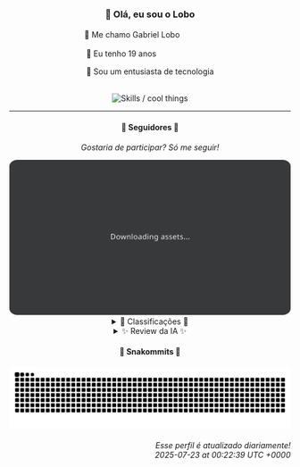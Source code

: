 <div align="center">
  <h3>👋 Olá, eu sou o Lobo</h3>
  
  <p>🐺 Me chamo Gabriel Loboㅤㅤㅤㅤㅤ</p>
  <p>🧔 Eu tenho 19 anosㅤㅤㅤㅤㅤㅤㅤㅤ</p>
  <p>🧠 Sou um entusiasta de tecnologia</p>

  <br/>

  <img width="600" alt="Skills / cool things" src="https://skills-icons.vercel.app/api/icons?i=python,md,html,css,js,github,git,vscode,linux,node,ts,sass,react,vite,vercel,lottie,ionic,capacitor,zustand,framer,firebase,arduino,godot,tailwind,shadcnui,lucide,zorinos,pnpm,reactnative&perline=14" />
</div>

<hr />

<div align="center">
    <h4>👤 Seguidores 👤</h4>
    <p><i>Gostaria de participar? Só me seguir!</i></p>
    <img width="600" src=".github/assets/cards/top3.svg" alt="Top 3 followers contributors (monthly)" />
    <details>
    <summary>🏅 Classificações 🏅</summary>
    <br/>
    <table>
        <thead>
            <tr align="center">
                <th>Posição</th>
                <th>Seguidor</th>
                <th>Contribuições</th>
            </tr>
        </thead>
        <tbody>
            <tr align="center">
                <td>1°</td>
                <td><a href="https://github.com/danko-nobre">Danilo Nobre</a></td>
                <td>245 ctr.</td>
            </tr>
            <tr align="center">
                <td>2°</td>
                <td><a href="https://github.com/RafaZeero">Rafael Lima de Morais</a></td>
                <td>110 ctr.</td>
            </tr>
            <tr align="center">
                <td>3°</td>
                <td><a href="https://github.com/wTechnoo">Cézar</a></td>
                <td>98 ctr.</td>
            </tr>
            <tr align="center">
                <td>4°</td>
                <td><a href="https://github.com/EvertonMJunior">Everton Marcelino Jr.</a></td>
                <td>96 ctr.</td>
            </tr>
            <tr align="center">
                <td>5°</td>
                <td><a href="https://github.com/Ageursilva">Ageu Silva</a></td>
                <td>61 ctr.</td>
            </tr>
            <tr align="center">
                <td>6°</td>
                <td><a href="https://github.com/DeividSouSan">Deivid Souza Santana</a></td>
                <td>57 ctr.</td>
            </tr>
            <tr align="center">
                <td>7°</td>
                <td><a href="https://github.com/TopTrenDev">TopTrenDev</a></td>
                <td>50 ctr.</td>
            </tr>
            <tr align="center">
                <td>8°</td>
                <td><a href="https://github.com/gustavosett">Gustavo Carvalho</a></td>
                <td>40 ctr.</td>
            </tr>
            <tr align="center">
                <td>9°</td>
                <td><a href="https://github.com/giverplay">giverplay</a></td>
                <td>32 ctr.</td>
            </tr>
            <tr align="center">
                <td>10°</td>
                <td><a href="https://github.com/cookieukw">CookieUkw</a></td>
                <td>31 ctr.</td>
            </tr>
        </tbody>
    </table>
    </details>
    <details>
    <summary>✨ Review da IA ✨</summary>
    <br/>
    <div align="justify"><p><b>Danilo Nobre</b>, ah, o primeiro lugar. Parabéns por teclar mais que os outros, mas será que a quantidade reflete a qualidade? Vejo ali um *moodle-profilefield_cpf*, que foi atualizado pela última vez em 2023, hein? Espero que o Moodle agradeça por essa relíquia.</p>
<p><b>Rafael Lima de Morais</b>, "Software Engineer | Go | Typescript | Rust | Vim". Uau, que currículo! Pena que seus *dotfiles* não chamaram a atenção de ninguém, *stargazerCount* zerado. Talvez menos tecnologias e mais foco?</p>
<p><b>Cézar</b>, .NET Developer. Sua descrição é tão genérica quanto sua atividade recente. Zero commits? Espero que esteja guardando o seu melhor para o próximo mês, porque até agora, decepção define.</p>
<p><b>Everton Marcelino Jr.</b>, "passionate about technology". Ah, a paixão! Mas paixão não paga as contas, não é mesmo? Contribuições em projetos com milhares de estrelas...será que alguém notou sua presença lá no meio da multidão? Tipo, "<i>achei o Wally</i>", sacou?</p>
<p><b>Ageu Silva</b>, "127.0.0.1". Engraçadinho, hein? Seu perfil pessoal e blog são tão exclusivos que só você deve visitar. E as aulas de Python? Espero que seus alunos estejam aprendendo mais do que você demonstra por aqui.</p>
<p><b>Deivid Souza Santana</b>, "Estudante de Análise e Desenvolvimento de Sistemas apaixonado por desenvolvimento back-end". Que fofo, um "Taskmaster" em Flask! Pena que só duas pessoas se importaram o suficiente para dar uma estrelinha. Talvez o back-end precise de um "up" no front-end?</p>
<p><b>TopTrenDev</b>, "Full-Stack & Blockchain Developer". Vejo ali Raydium, Solana, NFTs... Aparentemente tentando pegar a onda das criptomoedas. Só não se afogue na volatilidade, hein? E esse "raydium-volume-bot-latest" parece prometer bastante, boa sorte com os bots!</p>
<p><b>Gustavo Carvalho</b>, "Interested to contribute and see monitoring and observability shine.". Brilhando mesmo, só que não no seu perfil. OpenTelemetry e Grafana, nomes de peso, mas suas contribuições... espero que pelo menos esteja aprendendo algo com isso.</p>
<p><b>giverplay</b>, "Olá, estranho!". Estranho é clonar o TabNews e ninguém dar a mínima. E esses addons para LabyMod? Nostalgia de Minecraft em 2025? Talvez seja hora de mirar em algo mais ambicioso, sei lá.</p>
<p><b>CookieUkw</b>, sem bio, sem comentários... Ah, espera, contribuições no Godot Engine! Quase 100 mil estrelas! Aposto que ninguém sabe quem você é lá, mas continue tentando, quem sabe um dia te notam. O ChatStory, por outro lado, parece um bom começo, pena que parou em abril.</p>
<p><b>Felipe</b>, "REPOSITÓRIO". Criativo, hein? E o projeto Adamas? Parece interessante, mas precisa de um empurrãozinho. Não desanime, mas também não espere que as coisas caiam do céu. Alias, precisa arrumar o certificado desse site ae, "não seguro" não atrai ninguém.</p>
</div>
    </details>
</div>

<div align="center">
  <h4>🐍 Snakommits 🐍</h4>
    <picture>
      <source media="(prefers-color-scheme: dark)" srcset="https://raw.githubusercontent.com/Lobooooooo14/Lobooooooo14/snake-output/snake-dark.svg">
      <source media="(prefers-color-scheme: light)" srcset="https://raw.githubusercontent.com/Lobooooooo14/Lobooooooo14/snake-output/snake-light.svg">
      <img alt="github contribution grid snake animation" src="https://raw.githubusercontent.com/Lobooooooo14/Lobooooooo14/snake-output/snake-light.svg">
    </picture>
</div>

<h6 align="right">
  Esse perfil é atualizado diariamente!<br/> <i>2025-07-23 at 00:22:39 UTC +0000</i>
<h6>